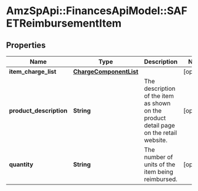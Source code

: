 # AmzSpApi::FinancesApiModel::SAFETReimbursementItem

## Properties
Name | Type | Description | Notes
------------ | ------------- | ------------- | -------------
**item_charge_list** | [**ChargeComponentList**](ChargeComponentList.md) |  | [optional] 
**product_description** | **String** | The description of the item as shown on the product detail page on the retail website. | [optional] 
**quantity** | **String** | The number of units of the item being reimbursed. | [optional] 

